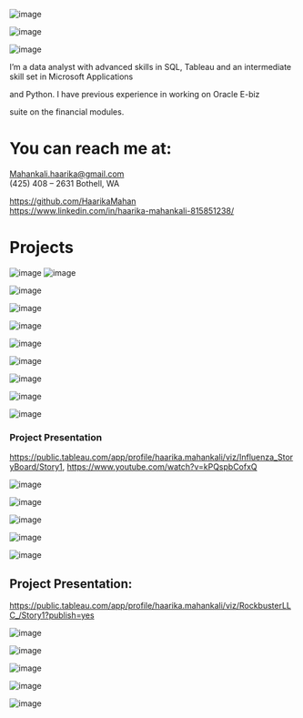![image](https://user-images.githubusercontent.com/107511180/181687546-0ca993bc-f93f-4ef0-bef1-4cd6ab261f3f.png)


![image](https://user-images.githubusercontent.com/107511180/181715936-4a7b7b57-6384-4ff0-9ef2-75d86f72859a.png)

![image](https://user-images.githubusercontent.com/107511180/181716702-8fde9109-17ea-4f05-b3c1-0f34f6d67854.png)

I’m a data analyst with advanced skills in 
SQL, Tableau and an intermediate skill set in Microsoft Applications

and Python. I have previous experience in working on Oracle E-biz 

suite on the financial modules.




# You can reach me at:

Mahankali.haarika@gmail.com      
(425) 408 – 2631 Bothell, WA

 https://github.com/HaarikaMahan                    
 https://www.linkedin.com/in/haarika-mahankali-815851238/    
 

# Projects

![image](https://user-images.githubusercontent.com/107511180/181689469-fad0b1d9-ef9d-4b79-8b54-7b8f52a6ec7e.png)
![image](https://user-images.githubusercontent.com/107511180/181728992-357dbbdf-72cf-40f8-8e48-38a369163319.png)

![image](https://user-images.githubusercontent.com/107511180/181727784-dca9783c-ebf0-417e-b29b-a9e0dfcfa298.png)

![image](https://user-images.githubusercontent.com/107511180/181727841-fd53dc6c-2366-4652-8078-df781ac44bb2.png)

![image](https://user-images.githubusercontent.com/107511180/181728076-8635dd25-99bf-47a2-8643-2e43ec7ccc3c.png)

![image](https://user-images.githubusercontent.com/107511180/181731073-3ea54312-4b2b-4167-a213-85c1ff55449a.png)

![image](https://user-images.githubusercontent.com/107511180/181732916-0b9347f8-284d-4a34-830f-8907eb77f40f.png)

![image](https://user-images.githubusercontent.com/107511180/181733240-e4f8dbf2-9408-4890-9023-7ecd6a088132.png)

![image](https://user-images.githubusercontent.com/107511180/181735562-d886a324-18da-4b01-bb63-8ab0473d8a7b.png)

![image](https://user-images.githubusercontent.com/107511180/181736500-1241f447-4f48-445e-bcab-47796d9072ec.png)
### Project Presentation
https://public.tableau.com/app/profile/haarika.mahankali/viz/Influenza_StoryBoard/Story1,
https://www.youtube.com/watch?v=kPQspbCofxQ


![image](https://user-images.githubusercontent.com/107511180/181741427-36b9b64b-706c-447d-aa21-b29d390193ac.png)

![image](https://user-images.githubusercontent.com/107511180/181742135-a6f66e5d-cda5-46bb-a9ee-adffb6c50f77.png)

![image](https://user-images.githubusercontent.com/107511180/181742731-fa238f30-a6e6-40fd-9cf2-8e16e3b6d197.png)

![image](https://user-images.githubusercontent.com/107511180/181746774-fd60518a-6d0d-4608-8e59-b3f50137ec36.png)

![image](https://user-images.githubusercontent.com/107511180/181747725-9f08300c-48c2-412d-9d15-457f86026da2.png)
## Project Presentation:
https://public.tableau.com/app/profile/haarika.mahankali/viz/RockbusterLLC_/Story1?publish=yes

![image](https://user-images.githubusercontent.com/107511180/181748163-78c2b5c4-83b6-46e5-8d83-1645a7e23da6.png)

![image](https://user-images.githubusercontent.com/107511180/181748387-2ab4552d-bc90-4dfa-966e-c1f30a4f169f.png)

![image](https://user-images.githubusercontent.com/107511180/181748651-529d9055-9587-48f3-9921-5bfc2dcd5821.png)

![image](https://user-images.githubusercontent.com/107511180/181749094-15fbf750-5131-4f6a-b341-1c7b0ea0424c.png)

![image](https://user-images.githubusercontent.com/107511180/181750063-73863823-3851-456d-98d3-cb131b89de95.png)




















